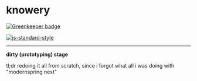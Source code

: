 knowery
===

[![Greenkeeper badge](https://badges.greenkeeper.io/skewten-incubator/knowery.svg)](https://greenkeeper.io/)

[![js-standard-style](https://img.shields.io/badge/code%20style-standard-blue.svg?style=flat-square)](http://standardjs.com/)

---

**dirty (prototyping) stage**

tl;dr redoing it all from scratch, since i forgot what all i was doing with "modernspring next"
